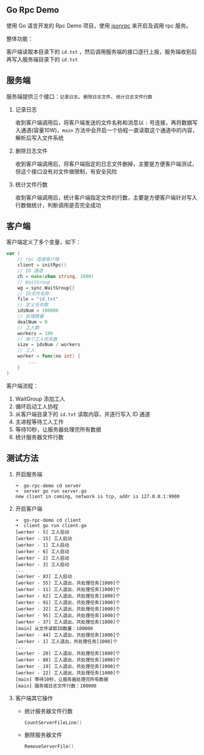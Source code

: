 ## Go Rpc Demo

使用 Go 语言开发的 Rpc Demo 项目，使用 [jsonrpc](https://golang.org/pkg/net/rpc/jsonrpc/) 来开启及调用 rpc 服务。

整体功能：

客户端读取本目录下的 `id.txt` ，然后调用服务端的接口逐行上报，服务端收到后再写入服务端目录下的 `id.txt`

## 服务端

服务端提供三个接口：`记录日志`、`删除日志文件`、`统计日志文件行数`

1. 记录日志

    收到客户端调用后，将客户端发送的文件名称和消息以 `:` 号连接，再将数据写入通道(容量10W)，`main` 方法中会开启一个协程一直读取这个通道中的内容，解析后写入文件系统

2. 删除日志文件

    收到客户端调用后，将客户端指定的日志文件删掉，主要是方便客户端测试，但这个接口没有对文件做限制，有安全风险

3. 统计文件行数

    收到客户端调用后，统计客户端指定文件的行数，主要是方便客户端针对写入行数做统计，判断调用是否完全成功

## 客户端

客户端定义了多个变量，如下：

```go
var (
	// rpc 连接客户端
	client = initRpc()
	// ID 通道
	ch = make(chan string, 1000)
	// WaitGroup
	wg = sync.WaitGroup{}
	// ID文件名称
	file = "id.txt"
	// 定义任务数
	idsNum = 100000
	// 处理数量
	dealNum = 0
	// 工人数
	workers = 100
	// 单个工人任务数
	size = idsNum / workers
	// 工人
	worker = func(no int) {
		...
	}
)
```

客户端流程：

1. WaitGroup 添加工人
2. 循环启动工人协程
3. 从客户端目录下的 `id.txt` 读取内容，并逐行写入 ID 通道
4. 主进程等待工人工作
5. 等待10秒，让服务器处理完所有数据
6. 统计服务器文件行数

## 测试方法

1. 开启服务端

   ```shell
   ➜  go-rpc-demo cd server 
   ➜  server go run server.go 
   new client in coming, network is tcp, addr is 127.0.0.1:9900
   
   ```

2. 开启客户端

   ```shell
   ➜  go-rpc-demo cd client 
   ➜  client go run client.go 
   [worker - 5] 工人启动
   [worker - 15] 工人启动
   [worker - 1] 工人启动
   [worker - 6] 工人启动
   [worker - 2] 工人启动
   [worker - 3] 工人启动
   ...
   [worker - 83] 工人启动
   [worker - 55] 工人退出，共处理任务[1000]个
   [worker - 11] 工人退出，共处理任务[1000]个
   [worker - 62] 工人退出，共处理任务[1000]个
   [worker - 91] 工人退出，共处理任务[1000]个
   [worker - 32] 工人退出，共处理任务[1000]个
   [worker - 95] 工人退出，共处理任务[1000]个
   [worker - 37] 工人退出，共处理任务[1000]个
   [main] 从文件读取ID数量：100000
   [worker - 44] 工人退出，共处理任务[1000]个
   [worker - 1] 工人退出，共处理任务[1000]个
   ...
   [worker - 20] 工人退出，共处理任务[1000]个
   [worker - 88] 工人退出，共处理任务[1000]个
   [worker - 19] 工人退出，共处理任务[1000]个
   [worker - 22] 工人退出，共处理任务[1000]个
   [main] 等待10秒，让服务器处理完所有数据
   [main] 服务端日志文件行数：100000
   ```

3. 客户端其它操作

   - 统计服务器文件行数

     ```go
     CountServerFileLine()
     ```

   - 删除服务器文件

     ```go
     RemoveServerFile()
     ```